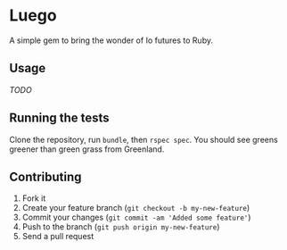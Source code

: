 Luego
=====

A simple gem to bring the wonder of Io futures to Ruby.

Usage
-----

*TODO*

Running the tests
-----------------

Clone the repository, run `bundle`, then `rspec spec`.
You should see greens greener than green grass from Greenland.

Contributing
------------

1. Fork it
2. Create your feature branch (`git checkout -b my-new-feature`)
3. Commit your changes (`git commit -am 'Added some feature'`)
4. Push to the branch (`git push origin my-new-feature`)
5. Send a pull request
